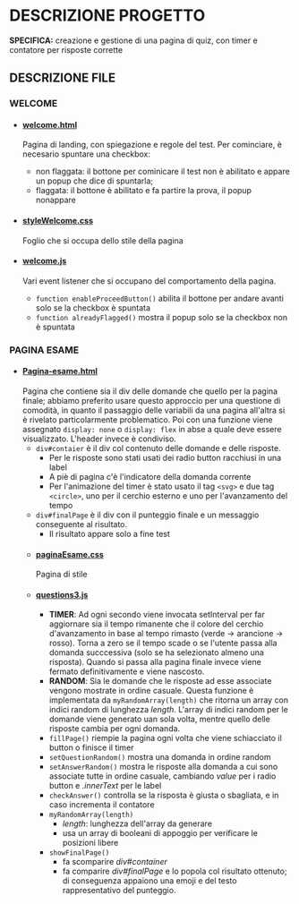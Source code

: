 # DESCRIZIONE PROGETTO
**SPECIFICA:** creazione e gestione di una pagina di quiz, con timer e contatore per risposte corrette
## DESCRIZIONE FILE
### WELCOME
- #### [welcome.html]([url](https://github.com/CiccioSbreng/bw1/blob/main/Build%20Week/Welcome.html))
  Pagina di landing, con spiegazione e regole del test.
  Per cominciare, è necesario spuntare una checkbox: 
  - non flaggata: il bottone per cominicare il test non è abilitato e appare un popup che dice di spuntarla;
  - flaggata: il bottone è abilitato e fa partire la prova, il popup nonappare

- #### [styleWelcome.css]([url](https://github.com/CiccioSbreng/bw1/blob/main/Build%20Week/styleWelcome.css))
  Foglio che si occupa dello stile della pagina

- #### [welcome.js]([url](https://github.com/CiccioSbreng/bw1/blob/main/Build%20Week/welcome.js))
  Vari event listener che si occupano del comportamento della pagina. 
  - `function enableProceedButton()`  abilita il bottone per andare avanti solo se la checkbox è spuntata
  - `function alreadyFlagged()` mostra il popup solo se la checkbox non è spuntata

### PAGINA ESAME
- #### [Pagina-esame.html]([url](https://github.com/CiccioSbreng/bw1/blob/main/Build%20Week/Pagina-esame.html))
  Pagina che contiene sia il div delle domande che quello per la pagina finale; abbiamo preferito usare questo
  approccio per una questione di comodità, in quanto il passaggio delle variabili da una pagina all'altra si è
  rivelato particolarmente problematico. Poi con una funzione viene assegnato `display: none` o `display: flex`
  in abse a quale deve essere visualizzato. L'header invece è condiviso.
  - `div#contaier` è il div col contenuto delle domande e delle risposte.
    - Per le risposte sono stati usati dei radio button racchiusi in una label
    - A piè di pagina c'è l'indicatore della domanda corrente
    - Per l'animazione del timer è stato usato il tag `<svg>` e due tag `<circle>`, uno per il cerchio esterno e
      uno per l'avanzamento del tempo
  - `div#finalPage` è il div con il punteggio finale e un messaggio conseguente al risultato.
    - Il risultato appare solo a fine test
  - #### [paginaEsame.css]([url](https://github.com/CiccioSbreng/bw1/blob/main/Build%20Week/paginaEsame.css))
    Pagina di stile
  - #### [questions3.js](url](https://github.com/CiccioSbreng/bw1/blob/main/Build%20Week/quesitons3.js))
    - **TIMER**:
      Ad ogni secondo viene invocata setInterval per far aggiornare sia il tempo rimanente che il colore
      del cerchio d'avanzamento in base al tempo rimasto (verde -> arancione -> rosso).
      Torna a zero se il tempo scade o se l'utente passa alla domanda succcessiva (solo se ha selezionato
      almeno una risposta).
      Quando si passa alla pagina finale invece viene fermato definitivamente e viene nascosto.
    - **RANDOM**:
      Sia le domande che le risposte ad esse associate vengono mostrate in ordine casuale. Questa funzione è
      implementata da `myRandomArray(length)` che ritorna un array con indici random di lunghezza _length_.
      L'array di indici random per le domande viene generato uan sola volta, mentre quello delle risposte
      cambia per ogni domanda.
    - `fillPage()` riempie la pagina ogni volta che viene schiacciato il button o finisce il timer
    - `setQuestionRandom()` mostra una domanda in ordine random
    - `setAnswerRandom()` mostra le risposte alla domanda a cui sono associate tutte in ordine casuale, cambiando
      _value_ per i radio button e _.innerText_ per le label
    - `checkAnswer()` controlla se la risposta è giusta o sbagliata, e in caso incrementa il contatore
    - `myRandomArray(length)`
      - _length_: lunghezza dell'array da generare
      - usa un array di booleani di appoggio per verificare le posizioni libere
    - `showFinalPage()`
        - fa scomparire _div#container_
        - fa comparire _div#finalPage_ e lo popola col risultato ottenuto; di conseguenza appaiono una emoji e del
          testo rappresentativo del punteggio.
